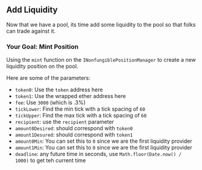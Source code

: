 ## Add Liquidity

Now that we have a pool, its time add some liquidity to the pool so that folks can trade against it.

### <emoji id="checkered_flag" /> Your Goal: Mint Position

Using the `mint` function on the `INonfungiblePositionManager` to create a new liquidity position on the pool. 

Here are some of the parameters:

- `token0`: Use the `token` address here
- `token1`: Use the wrapped ether address here
- `fee`: Use `3000` (which is .3%)
- `tickLower`: Find the min tick with a tick spacing of `60`
- `tickUpper`: Find the max tick with a tick spacing of `60`
- `recipient`: use the `recipient` parameter
- `amount0Desired`: should correspond with `token0` 
- `amount1Desured`: should correspond with `token1`
- `amount0Min`: You can set this to `0` since we are the first liquidity provider
- `amount1Min`: You can set this to `0` since we are the first liquidity provider
- `deadline`: any future time in seconds, use `Math.floor(Date.now() / 1000)` to get teh current time
